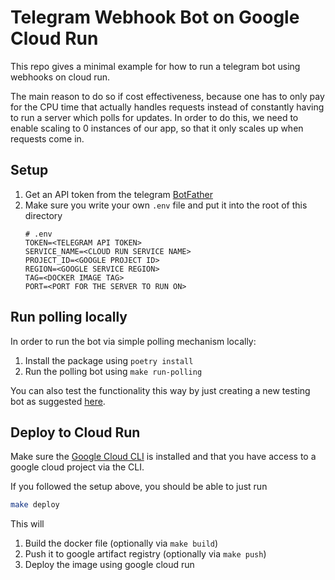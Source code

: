 # Telegram Webhook Bot on Google Cloud Run

This repo gives a minimal example for how to run a telegram bot using webhooks on cloud run.

The main reason to do so if cost effectiveness, because one has to only pay for the CPU time that actually handles requests instead of constantly having to run a server which polls for updates. In order to do this, we need to enable scaling to 0 instances of our app, so that it only scales up when requests come in.

## Setup

1. Get an API token from the telegram [BotFather](https://t.me/BotFather)
2. Make sure you write your own `.env` file and put it into the root of this directory
    ```
    # .env
    TOKEN=<TELEGRAM API TOKEN>
    SERVICE_NAME=<CLOUD RUN SERVICE NAME>
    PROJECT_ID=<GOOGLE PROJECT ID>
    REGION=<GOOGLE SERVICE REGION>
    TAG=<DOCKER IMAGE TAG>
    PORT=<PORT FOR THE SERVER TO RUN ON>
    ```

## Run polling locally
In order to run the bot via simple polling mechanism locally:

1. Install the package using `poetry install`
2. Run the polling bot using `make run-polling`

You can also test the functionality this way by just creating a new testing bot as suggested [here](https://core.telegram.org/bots/features#testing-your-bot).

## Deploy to Cloud Run
Make sure the [Google Cloud CLI](https://cloud.google.com/sdk/docs/install) is installed and that you have access to a google cloud project via the CLI.

If you followed the setup above, you should be able to just run
```bash
make deploy
```

This will
1. Build the docker file (optionally via `make build`)
2. Push it to google artifact registry (optionally via `make push`)
3. Deploy the image using google cloud run
